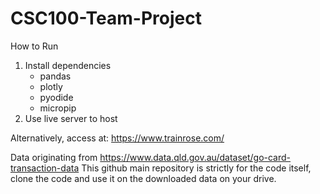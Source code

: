 # CSC100-Team-Project

How to Run
1. Install dependencies
    - pandas
    - plotly
    - pyodide
    - micropip 
2. Use live server to host 

Alternatively, access at: https://www.trainrose.com/

Data originating from https://www.data.qld.gov.au/dataset/go-card-transaction-data 
This github main repository is strictly for the code itself, clone the code and use it on the downloaded data on your drive.
